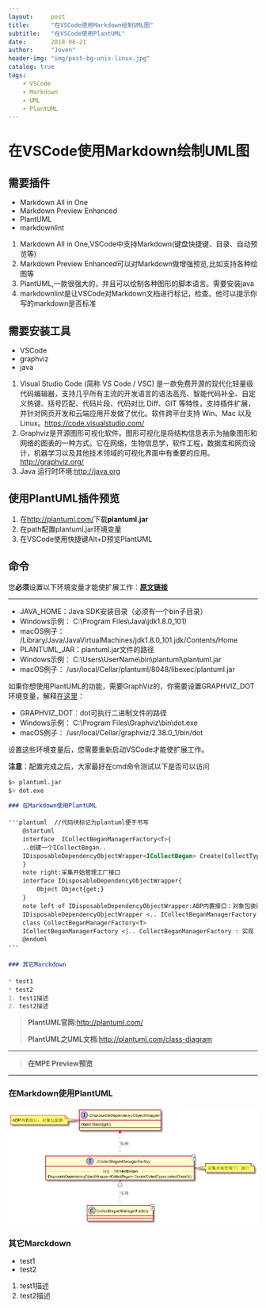 ```yaml
---
layout:     post
title:      "在VSCode使用Markdown绘制UML图"
subtitle:   "在VSCode使用PlantUML"
date:       2018-06-21
author:     "Joven"
header-img: "img/post-bg-unix-linux.jpg"
catalog: true
tags:
    - VSCode
    - Markdown
    - UML
    - PlantUML
---
```


# 在VSCode使用Markdown绘制UML图

## 需要插件

* Markdown All in One
* Markdown Preview Enhanced
* PlantUML
* markdownlint
1. Markdown All in One,VSCode中支持Markdown(键盘快捷键、目录、自动预览等)
2. Markdown Preview Enhanced可以对Markdown做增强预览,比如支持各种绘图等
3. PlantUML,一款很强大的，并且可以绘制各种图形的脚本语言。需要安装java
4. markdownlint是让VSCode对Markdown文档进行标记，检查。他可以提示你写的markdown是否标准

## 需要安装工具

* VSCode
* graphviz
* java
1. Visual Studio Code (简称 VS Code / VSC) 是一款免费开源的现代化轻量级代码编辑器，支持几乎所有主流的开发语言的语法高亮、智能代码补全、自定义热键、括号匹配、代码片段、代码对比 Diff、GIT 等特性，支持插件扩展，并针对网页开发和云端应用开发做了优化。软件跨平台支持 Win、Mac 以及 Linux。<https://code.visualstudio.com/>
2. Graphviz是开源图形可视化软件。图形可视化是将结构信息表示为抽象图形和网络的图表的一种方式。它在网络，生物信息学，软件工程，数据库和网页设计，机器学习以及其他技术领域的可视化界面中有重要的应用。 <http://graphviz.org/>
3. Java 运行时环境:<http://java.org>

## 使用PlantUML插件预览

1. 在<http://plantuml.com/>下载**plantuml.jar**
2. 在path配置plantuml.jar环境变量
3. 在VSCode使用快捷键Alt+D预览PlantUML

## 命令

您**必须**设置以下环境变量才能使扩展工作：[**原文链接**](https://marketplace.visualstudio.com/items?itemName=okazuki.okazukiplantuml)

---

* JAVA_HOME：Java SDK安装目录（必须有一个bin子目录）
* Windows示例： C:\Program Files\Java\jdk1.8.0_101)
* macOS例子： /Library/Java/JavaVirtualMachines/jdk1.8.0_101.jdk/Contents/Home
* PLANTUML_JAR：plantuml.jar文件的路径
* Windows示例： C:\Users\UserName\bin\plantuml\plantuml.jar
* macOS例子： /usr/local/Cellar/plantuml/8048/libexec/plantuml.jar

如果你想使用PlantUML的功能，需要GraphViz的，你需要设置GRAPHVIZ_DOT环境变量，解释[在这里](http://plantuml.com/graphviz-dot)：

* GRAPHVIZ_DOT：dot可执行二进制文件的路径
* Windows示例： C:\Program Files\Graphviz\bin\dot.exe
* macOS例子： /usr/local/Cellar/graphviz/2.38.0_1/bin/dot

设置这些环境变量后，您需要重新启动VSCode才能使扩展工作。

**注意**：配置完成之后，大家最好在cmd命令测试以下是否可以访问

```bash
$> plantuml.jar
$> dot.exe
```

```markdown
### 在Markdown使用PlantUML

'''plantuml  //代码块标记为plantuml便于书写
    @startuml
    interface  ICollectBeganManagerFactory<T>{
    ..创建一个ICollectBegan..
    IDisposableDependencyObjectWrapper<ICollectBegan> Create(CollectTypes collectClassify);
    }
    note right:采集开始管理工厂接口
    interface IDisposableDependencyObjectWrapper{
        Object Object{get;}
    }
    note left of IDisposableDependencyObjectWrapper:ABP内置接口：对象包装器
    IDisposableDependencyObjectWrapper <.. ICollectBeganManagerFactory : 依赖
    class CollectBeganManagerFactory<T>
    ICollectBeganManagerFactory <|.. CollectBeganManagerFactory : 实现
    @enduml
'''

### 其它Marckdown

* test1
* test2
1. test1描述
2. test2描述
```

> **PlantUML官网**:<http://plantuml.com/>
>  
> **PlantUML之UML文档**:<http://plantuml.com/class-diagram>

---

> **在MPE Preview预览**

---

### 在Markdown使用PlantUML

![MPE Preview预览](/img/in-post/2018-06-21-VSCode-Use-PlantUML-By-Markdown.png)

### 其它Marckdown

* test1
* test2
1. test1描述
2. test2描述

